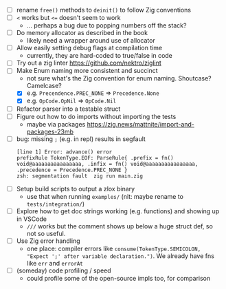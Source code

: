 - [ ] rename `free()` methods to `deinit()` to follow Zig conventions
- [ ] `<` works but `<=` doesn't seem to work
  - ... perhaps a bug due to popping numbers off the stack?
- [ ] Do memory allocator as described in the book
  - likely need a wrapper around use of allocator
- [ ] Allow easily setting debug flags at compilation time
  - currently, they are hard-coded to true/false in code
- [ ] Try out a zig linter https://github.com/nektro/ziglint
- [ ] Make Enum naming more consistent and succinct
  - not sure what's the Zig convention for enum naming. Shoutcase? Camelcase?
  - [x] e.g. `Precendence.PREC_NONE` => `Precedence.None`
  - [x] e.g. `OpCode.OpNil` => `OpCode.Nil`
- [ ] Refactor parser into a testable struct
- [ ] Figure out how to do imports without importing the tests
  - maybe via packages https://zig.news/mattnite/import-and-packages-23mb
- [ ] bug: missing `;` (e.g. in repl) results in segfault
  ```
  [line 1] Error: advance() error
  prefixRule TokenType.EOF: ParseRule{ .prefix = fn() void@aaaaaaaaaaaaaaaa, .infix = fn() void@aaaaaaaaaaaaaaaa, .precedence = Precedence.PREC_NONE }
  zsh: segmentation fault  zig run main.zig
  ```
- [ ] Setup build scripts to output a zlox binary
  - use that when running `examples/` (nit: maybe rename to `tests/integration/`)
- [ ] Explore how to get doc strings working (e.g. functions) and showing up in VSCode
  - `///` works but the comment shows up below a huge struct def, so not so useful.
- [ ] Use Zig error handling
  - one place: compiler errors like `consume(TokenType.SEMICOLON, "Expect ';' after variable declaration.")`. We already have fns like `err` and `errorAt`
- [ ] (someday) code profiling / speed
  - could profile some of the open-source impls too, for comparison
